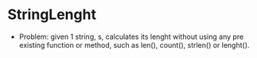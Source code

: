 # StringLenght
- Problem: given 1 string, s, calculates its lenght without using any pre 
existing function or method, such as len(), count(), strlen() or lenght().